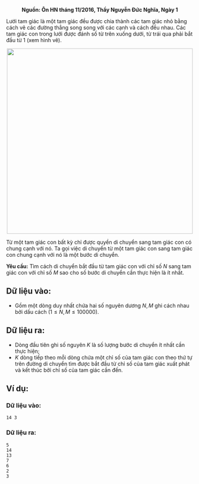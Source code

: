 **<center>Nguồn: Ôn HN tháng 11/2016, Thầy Nguyễn Đức Nghĩa, Ngày 1</center>**

Lưới tam giác là một tam giác đều được chia thành các tam giác nhỏ bằng cách vẽ các đường thẳng song song với các cạnh và cách đều nhau. Các tam giác con trong lưới được đánh số từ trên xuống dưới, từ trái qua phải bắt đầu từ $1$ (xem hình vẽ).
<center><img src="/images/problems/1230/TRENET.png" width=500px" /></center>

Từ một tam giác con bất kỳ chỉ được quyền di chuyển sang tam giác con có chung cạnh với nó. Ta gọi việc di chuyển từ một tam giác con sang tam giác con chung cạnh với nó là một bước di chuyển.

**Yêu cầu:** Tìm cách di chuyển bắt đầu từ tam giác con với chỉ số $N$ sang tam giác con với chỉ số $M$ sao cho số bước di chuyển cần thực hiện là ít nhất.

## Dữ liệu vào:
- Gồm một dòng duy nhất chứa hai số nguyên dương $N, M$ ghi cách nhau bởi dấu cách $(1 ≤ N, M ≤ 100000)$.

## Dữ liệu ra:
- Dòng đầu tiên ghi số nguyên $K$ là số lượng bước di chuyển ít nhất cần thực 
hiện;
- $K$ dòng tiếp theo mỗi dòng chứa một chỉ số của tam giác con theo thứ tự trên đường di chuyển tìm được bắt đầu từ chỉ số của tam giác xuất phát và kết thúc bởi chỉ số của tam giác cần đến.

## Ví dụ: 
### Dữ liệu vào:
```
14 3
```

### Dữ liệu ra:
```
5
14
13
7
6
2
3
```